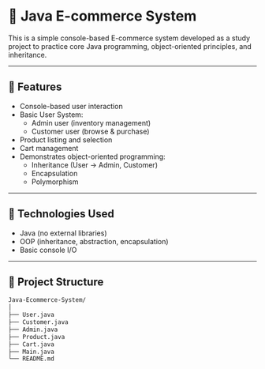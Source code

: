 # 🛒 Java E-commerce System

This is a simple console-based E-commerce system developed as a study project to practice core Java programming, object-oriented principles, and inheritance.

---

## 🚀 Features

- Console-based user interaction
- Basic User System:
  - Admin user (inventory management)
  - Customer user (browse & purchase)
- Product listing and selection
- Cart management
- Demonstrates object-oriented programming:
  - Inheritance (User → Admin, Customer)
  - Encapsulation
  - Polymorphism

---

## 🧠 Technologies Used

- Java (no external libraries)
- OOP (inheritance, abstraction, encapsulation)
- Basic console I/O

---

## 📁 Project Structure

```bash
Java-Ecommerce-System/
│
├── User.java
├── Customer.java
├── Admin.java
├── Product.java
├── Cart.java
├── Main.java
└── README.md
